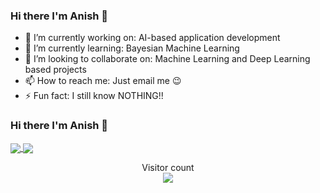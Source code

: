### Hi there I'm Anish 👋

- 🔭 I’m currently working on: AI-based application development
- 🌱 I’m currently learning: Bayesian Machine Learning
- 👯 I’m looking to collaborate on: Machine Learning and Deep Learning based projects
- 📫 How to reach me: Just email me 😉
- ⚡ Fun fact: I still know NOTHING!!


### Hi there I'm Anish 👋

<a href="https://github.com/Anyesh">
  <img align="center" src="https://github-readme-stats.vercel.app/api/top-langs/?username=Anyesh" />
</a>
<a href="https://github.com/Anyesh">
  <img align="center" src="https://github-readme-stats.vercel.app/api?username=Anyesh&show_icons=true&theme=vue" />
</a>



<p align="center"> 
  Visitor count<br>
  <img src="https://profile-counter.glitch.me/Anyesh/count.svg" />
</p>
